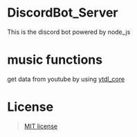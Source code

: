 # DiscordBot_Server
This is the discord bot powered by node_js

# music functions
get data from youtube by using [ytdl_core](https://github.com/fent/node-ytdl-core)

# License
> [MIT license](./LICENSE)